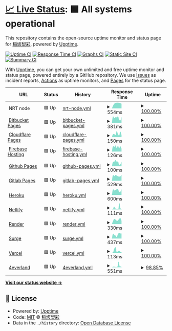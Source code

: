 # [📈 Live Status](https://RisaInasaka.github.io/Uptime): <!--live status--> **🟩 All systems operational**

This repository contains the open-source uptime monitor and status page for [稲坂梨彩](https://inasaka.eu.org), powered by [Upptime](https://github.com/upptime/upptime).

[![Uptime CI](https://github.com/RisaInasaka/Uptime/workflows/Uptime%20CI/badge.svg)](https://github.com/RisaInasaka/Uptime/actions?query=workflow%3A%22Uptime+CI%22)
[![Response Time CI](https://github.com/RisaInasaka/Uptime/workflows/Response%20Time%20CI/badge.svg)](https://github.com/RisaInasaka/Uptime/actions?query=workflow%3A%22Response+Time+CI%22)
[![Graphs CI](https://github.com/RisaInasaka/Uptime/workflows/Graphs%20CI/badge.svg)](https://github.com/RisaInasaka/Uptime/actions?query=workflow%3A%22Graphs+CI%22)
[![Static Site CI](https://github.com/RisaInasaka/Uptime/workflows/Static%20Site%20CI/badge.svg)](https://github.com/RisaInasaka/Uptime/actions?query=workflow%3A%22Static+Site+CI%22)
[![Summary CI](https://github.com/RisaInasaka/Uptime/workflows/Summary%20CI/badge.svg)](https://github.com/RisaInasaka/Uptime/actions?query=workflow%3A%22Summary+CI%22)

With [Upptime](https://upptime.js.org), you can get your own unlimited and free uptime monitor and status page, powered entirely by a GitHub repository. We use [Issues](https://github.com/RisaInasaka/Uptime/issues) as incident reports, [Actions](https://github.com/RisaInasaka/Uptime/actions) as uptime monitors, and [Pages](https://RisaInasaka.github.io/Uptime) for the status page.

<!--start: status pages-->
<!-- This summary is generated by Upptime (https://github.com/upptime/upptime) -->
<!-- Do not edit this manually, your changes will be overwritten -->
<!-- prettier-ignore -->
| URL | Status | History | Response Time | Uptime |
| --- | ------ | ------- | ------------- | ------ |
| <img alt="" src="https://favicons.githubusercontent.com/null" height="13"> NRT node | 🟩 Up | [nrt-node.yml](https://github.com/RisaInasaka/Uptime/commits/HEAD/history/nrt-node.yml) | <details><summary><img alt="Response time graph" src="./graphs/nrt-node/response-time-week.png" height="20"> 554ms</summary><br><a href="https://RisaInasaka.github.io/Uptime/history/nrt-node"><img alt="Response time 554" src="https://img.shields.io/endpoint?url=https%3A%2F%2Fraw.githubusercontent.com%2FRisaInasaka%2FUptime%2FHEAD%2Fapi%2Fnrt-node%2Fresponse-time.json"></a><br><a href="https://RisaInasaka.github.io/Uptime/history/nrt-node"><img alt="24-hour response time 512" src="https://img.shields.io/endpoint?url=https%3A%2F%2Fraw.githubusercontent.com%2FRisaInasaka%2FUptime%2FHEAD%2Fapi%2Fnrt-node%2Fresponse-time-day.json"></a><br><a href="https://RisaInasaka.github.io/Uptime/history/nrt-node"><img alt="7-day response time 554" src="https://img.shields.io/endpoint?url=https%3A%2F%2Fraw.githubusercontent.com%2FRisaInasaka%2FUptime%2FHEAD%2Fapi%2Fnrt-node%2Fresponse-time-week.json"></a><br><a href="https://RisaInasaka.github.io/Uptime/history/nrt-node"><img alt="30-day response time 554" src="https://img.shields.io/endpoint?url=https%3A%2F%2Fraw.githubusercontent.com%2FRisaInasaka%2FUptime%2FHEAD%2Fapi%2Fnrt-node%2Fresponse-time-month.json"></a><br><a href="https://RisaInasaka.github.io/Uptime/history/nrt-node"><img alt="1-year response time 554" src="https://img.shields.io/endpoint?url=https%3A%2F%2Fraw.githubusercontent.com%2FRisaInasaka%2FUptime%2FHEAD%2Fapi%2Fnrt-node%2Fresponse-time-year.json"></a></details> | <details><summary><a href="https://RisaInasaka.github.io/Uptime/history/nrt-node">100.00%</a></summary><a href="https://RisaInasaka.github.io/Uptime/history/nrt-node"><img alt="All-time uptime 100.00%" src="https://img.shields.io/endpoint?url=https%3A%2F%2Fraw.githubusercontent.com%2FRisaInasaka%2FUptime%2FHEAD%2Fapi%2Fnrt-node%2Fuptime.json"></a><br><a href="https://RisaInasaka.github.io/Uptime/history/nrt-node"><img alt="24-hour uptime 100.00%" src="https://img.shields.io/endpoint?url=https%3A%2F%2Fraw.githubusercontent.com%2FRisaInasaka%2FUptime%2FHEAD%2Fapi%2Fnrt-node%2Fuptime-day.json"></a><br><a href="https://RisaInasaka.github.io/Uptime/history/nrt-node"><img alt="7-day uptime 100.00%" src="https://img.shields.io/endpoint?url=https%3A%2F%2Fraw.githubusercontent.com%2FRisaInasaka%2FUptime%2FHEAD%2Fapi%2Fnrt-node%2Fuptime-week.json"></a><br><a href="https://RisaInasaka.github.io/Uptime/history/nrt-node"><img alt="30-day uptime 100.00%" src="https://img.shields.io/endpoint?url=https%3A%2F%2Fraw.githubusercontent.com%2FRisaInasaka%2FUptime%2FHEAD%2Fapi%2Fnrt-node%2Fuptime-month.json"></a><br><a href="https://RisaInasaka.github.io/Uptime/history/nrt-node"><img alt="1-year uptime 100.00%" src="https://img.shields.io/endpoint?url=https%3A%2F%2Fraw.githubusercontent.com%2FRisaInasaka%2FUptime%2FHEAD%2Fapi%2Fnrt-node%2Fuptime-year.json"></a></details>
| <img alt="" src="https://favicons.githubusercontent.com/meaqua-work.bitbucket.io" height="13"> [Bitbucket Pages](https://meaqua-work.bitbucket.io) | 🟩 Up | [bitbucket-pages.yml](https://github.com/RisaInasaka/Uptime/commits/HEAD/history/bitbucket-pages.yml) | <details><summary><img alt="Response time graph" src="./graphs/bitbucket-pages/response-time-week.png" height="20"> 381ms</summary><br><a href="https://RisaInasaka.github.io/Uptime/history/bitbucket-pages"><img alt="Response time 381" src="https://img.shields.io/endpoint?url=https%3A%2F%2Fraw.githubusercontent.com%2FRisaInasaka%2FUptime%2FHEAD%2Fapi%2Fbitbucket-pages%2Fresponse-time.json"></a><br><a href="https://RisaInasaka.github.io/Uptime/history/bitbucket-pages"><img alt="24-hour response time 449" src="https://img.shields.io/endpoint?url=https%3A%2F%2Fraw.githubusercontent.com%2FRisaInasaka%2FUptime%2FHEAD%2Fapi%2Fbitbucket-pages%2Fresponse-time-day.json"></a><br><a href="https://RisaInasaka.github.io/Uptime/history/bitbucket-pages"><img alt="7-day response time 381" src="https://img.shields.io/endpoint?url=https%3A%2F%2Fraw.githubusercontent.com%2FRisaInasaka%2FUptime%2FHEAD%2Fapi%2Fbitbucket-pages%2Fresponse-time-week.json"></a><br><a href="https://RisaInasaka.github.io/Uptime/history/bitbucket-pages"><img alt="30-day response time 381" src="https://img.shields.io/endpoint?url=https%3A%2F%2Fraw.githubusercontent.com%2FRisaInasaka%2FUptime%2FHEAD%2Fapi%2Fbitbucket-pages%2Fresponse-time-month.json"></a><br><a href="https://RisaInasaka.github.io/Uptime/history/bitbucket-pages"><img alt="1-year response time 381" src="https://img.shields.io/endpoint?url=https%3A%2F%2Fraw.githubusercontent.com%2FRisaInasaka%2FUptime%2FHEAD%2Fapi%2Fbitbucket-pages%2Fresponse-time-year.json"></a></details> | <details><summary><a href="https://RisaInasaka.github.io/Uptime/history/bitbucket-pages">100.00%</a></summary><a href="https://RisaInasaka.github.io/Uptime/history/bitbucket-pages"><img alt="All-time uptime 100.00%" src="https://img.shields.io/endpoint?url=https%3A%2F%2Fraw.githubusercontent.com%2FRisaInasaka%2FUptime%2FHEAD%2Fapi%2Fbitbucket-pages%2Fuptime.json"></a><br><a href="https://RisaInasaka.github.io/Uptime/history/bitbucket-pages"><img alt="24-hour uptime 100.00%" src="https://img.shields.io/endpoint?url=https%3A%2F%2Fraw.githubusercontent.com%2FRisaInasaka%2FUptime%2FHEAD%2Fapi%2Fbitbucket-pages%2Fuptime-day.json"></a><br><a href="https://RisaInasaka.github.io/Uptime/history/bitbucket-pages"><img alt="7-day uptime 100.00%" src="https://img.shields.io/endpoint?url=https%3A%2F%2Fraw.githubusercontent.com%2FRisaInasaka%2FUptime%2FHEAD%2Fapi%2Fbitbucket-pages%2Fuptime-week.json"></a><br><a href="https://RisaInasaka.github.io/Uptime/history/bitbucket-pages"><img alt="30-day uptime 100.00%" src="https://img.shields.io/endpoint?url=https%3A%2F%2Fraw.githubusercontent.com%2FRisaInasaka%2FUptime%2FHEAD%2Fapi%2Fbitbucket-pages%2Fuptime-month.json"></a><br><a href="https://RisaInasaka.github.io/Uptime/history/bitbucket-pages"><img alt="1-year uptime 100.00%" src="https://img.shields.io/endpoint?url=https%3A%2F%2Fraw.githubusercontent.com%2FRisaInasaka%2FUptime%2FHEAD%2Fapi%2Fbitbucket-pages%2Fuptime-year.json"></a></details>
| <img alt="" src="https://favicons.githubusercontent.com/meaqua-work.pages.dev" height="13"> [Cloudflare Pages](https://meaqua-work.pages.dev) | 🟩 Up | [cloudflare-pages.yml](https://github.com/RisaInasaka/Uptime/commits/HEAD/history/cloudflare-pages.yml) | <details><summary><img alt="Response time graph" src="./graphs/cloudflare-pages/response-time-week.png" height="20"> 150ms</summary><br><a href="https://RisaInasaka.github.io/Uptime/history/cloudflare-pages"><img alt="Response time 139" src="https://img.shields.io/endpoint?url=https%3A%2F%2Fraw.githubusercontent.com%2FRisaInasaka%2FUptime%2FHEAD%2Fapi%2Fcloudflare-pages%2Fresponse-time.json"></a><br><a href="https://RisaInasaka.github.io/Uptime/history/cloudflare-pages"><img alt="24-hour response time 87" src="https://img.shields.io/endpoint?url=https%3A%2F%2Fraw.githubusercontent.com%2FRisaInasaka%2FUptime%2FHEAD%2Fapi%2Fcloudflare-pages%2Fresponse-time-day.json"></a><br><a href="https://RisaInasaka.github.io/Uptime/history/cloudflare-pages"><img alt="7-day response time 150" src="https://img.shields.io/endpoint?url=https%3A%2F%2Fraw.githubusercontent.com%2FRisaInasaka%2FUptime%2FHEAD%2Fapi%2Fcloudflare-pages%2Fresponse-time-week.json"></a><br><a href="https://RisaInasaka.github.io/Uptime/history/cloudflare-pages"><img alt="30-day response time 139" src="https://img.shields.io/endpoint?url=https%3A%2F%2Fraw.githubusercontent.com%2FRisaInasaka%2FUptime%2FHEAD%2Fapi%2Fcloudflare-pages%2Fresponse-time-month.json"></a><br><a href="https://RisaInasaka.github.io/Uptime/history/cloudflare-pages"><img alt="1-year response time 139" src="https://img.shields.io/endpoint?url=https%3A%2F%2Fraw.githubusercontent.com%2FRisaInasaka%2FUptime%2FHEAD%2Fapi%2Fcloudflare-pages%2Fresponse-time-year.json"></a></details> | <details><summary><a href="https://RisaInasaka.github.io/Uptime/history/cloudflare-pages">100.00%</a></summary><a href="https://RisaInasaka.github.io/Uptime/history/cloudflare-pages"><img alt="All-time uptime 100.00%" src="https://img.shields.io/endpoint?url=https%3A%2F%2Fraw.githubusercontent.com%2FRisaInasaka%2FUptime%2FHEAD%2Fapi%2Fcloudflare-pages%2Fuptime.json"></a><br><a href="https://RisaInasaka.github.io/Uptime/history/cloudflare-pages"><img alt="24-hour uptime 100.00%" src="https://img.shields.io/endpoint?url=https%3A%2F%2Fraw.githubusercontent.com%2FRisaInasaka%2FUptime%2FHEAD%2Fapi%2Fcloudflare-pages%2Fuptime-day.json"></a><br><a href="https://RisaInasaka.github.io/Uptime/history/cloudflare-pages"><img alt="7-day uptime 100.00%" src="https://img.shields.io/endpoint?url=https%3A%2F%2Fraw.githubusercontent.com%2FRisaInasaka%2FUptime%2FHEAD%2Fapi%2Fcloudflare-pages%2Fuptime-week.json"></a><br><a href="https://RisaInasaka.github.io/Uptime/history/cloudflare-pages"><img alt="30-day uptime 100.00%" src="https://img.shields.io/endpoint?url=https%3A%2F%2Fraw.githubusercontent.com%2FRisaInasaka%2FUptime%2FHEAD%2Fapi%2Fcloudflare-pages%2Fuptime-month.json"></a><br><a href="https://RisaInasaka.github.io/Uptime/history/cloudflare-pages"><img alt="1-year uptime 100.00%" src="https://img.shields.io/endpoint?url=https%3A%2F%2Fraw.githubusercontent.com%2FRisaInasaka%2FUptime%2FHEAD%2Fapi%2Fcloudflare-pages%2Fuptime-year.json"></a></details>
| <img alt="" src="https://favicons.githubusercontent.com/meaqua-work.web.app" height="13"> [Firebase Hosting](https://meaqua-work.web.app) | 🟩 Up | [firebase-hosting.yml](https://github.com/RisaInasaka/Uptime/commits/HEAD/history/firebase-hosting.yml) | <details><summary><img alt="Response time graph" src="./graphs/firebase-hosting/response-time-week.png" height="20"> 126ms</summary><br><a href="https://RisaInasaka.github.io/Uptime/history/firebase-hosting"><img alt="Response time 121" src="https://img.shields.io/endpoint?url=https%3A%2F%2Fraw.githubusercontent.com%2FRisaInasaka%2FUptime%2FHEAD%2Fapi%2Ffirebase-hosting%2Fresponse-time.json"></a><br><a href="https://RisaInasaka.github.io/Uptime/history/firebase-hosting"><img alt="24-hour response time 76" src="https://img.shields.io/endpoint?url=https%3A%2F%2Fraw.githubusercontent.com%2FRisaInasaka%2FUptime%2FHEAD%2Fapi%2Ffirebase-hosting%2Fresponse-time-day.json"></a><br><a href="https://RisaInasaka.github.io/Uptime/history/firebase-hosting"><img alt="7-day response time 126" src="https://img.shields.io/endpoint?url=https%3A%2F%2Fraw.githubusercontent.com%2FRisaInasaka%2FUptime%2FHEAD%2Fapi%2Ffirebase-hosting%2Fresponse-time-week.json"></a><br><a href="https://RisaInasaka.github.io/Uptime/history/firebase-hosting"><img alt="30-day response time 121" src="https://img.shields.io/endpoint?url=https%3A%2F%2Fraw.githubusercontent.com%2FRisaInasaka%2FUptime%2FHEAD%2Fapi%2Ffirebase-hosting%2Fresponse-time-month.json"></a><br><a href="https://RisaInasaka.github.io/Uptime/history/firebase-hosting"><img alt="1-year response time 121" src="https://img.shields.io/endpoint?url=https%3A%2F%2Fraw.githubusercontent.com%2FRisaInasaka%2FUptime%2FHEAD%2Fapi%2Ffirebase-hosting%2Fresponse-time-year.json"></a></details> | <details><summary><a href="https://RisaInasaka.github.io/Uptime/history/firebase-hosting">100.00%</a></summary><a href="https://RisaInasaka.github.io/Uptime/history/firebase-hosting"><img alt="All-time uptime 100.00%" src="https://img.shields.io/endpoint?url=https%3A%2F%2Fraw.githubusercontent.com%2FRisaInasaka%2FUptime%2FHEAD%2Fapi%2Ffirebase-hosting%2Fuptime.json"></a><br><a href="https://RisaInasaka.github.io/Uptime/history/firebase-hosting"><img alt="24-hour uptime 100.00%" src="https://img.shields.io/endpoint?url=https%3A%2F%2Fraw.githubusercontent.com%2FRisaInasaka%2FUptime%2FHEAD%2Fapi%2Ffirebase-hosting%2Fuptime-day.json"></a><br><a href="https://RisaInasaka.github.io/Uptime/history/firebase-hosting"><img alt="7-day uptime 100.00%" src="https://img.shields.io/endpoint?url=https%3A%2F%2Fraw.githubusercontent.com%2FRisaInasaka%2FUptime%2FHEAD%2Fapi%2Ffirebase-hosting%2Fuptime-week.json"></a><br><a href="https://RisaInasaka.github.io/Uptime/history/firebase-hosting"><img alt="30-day uptime 100.00%" src="https://img.shields.io/endpoint?url=https%3A%2F%2Fraw.githubusercontent.com%2FRisaInasaka%2FUptime%2FHEAD%2Fapi%2Ffirebase-hosting%2Fuptime-month.json"></a><br><a href="https://RisaInasaka.github.io/Uptime/history/firebase-hosting"><img alt="1-year uptime 100.00%" src="https://img.shields.io/endpoint?url=https%3A%2F%2Fraw.githubusercontent.com%2FRisaInasaka%2FUptime%2FHEAD%2Fapi%2Ffirebase-hosting%2Fuptime-year.json"></a></details>
| <img alt="" src="https://favicons.githubusercontent.com/risainasaka.github.io" height="13"> [Github Pages](https://risainasaka.github.io) | 🟩 Up | [github-pages.yml](https://github.com/RisaInasaka/Uptime/commits/HEAD/history/github-pages.yml) | <details><summary><img alt="Response time graph" src="./graphs/github-pages/response-time-week.png" height="20"> 100ms</summary><br><a href="https://RisaInasaka.github.io/Uptime/history/github-pages"><img alt="Response time 101" src="https://img.shields.io/endpoint?url=https%3A%2F%2Fraw.githubusercontent.com%2FRisaInasaka%2FUptime%2FHEAD%2Fapi%2Fgithub-pages%2Fresponse-time.json"></a><br><a href="https://RisaInasaka.github.io/Uptime/history/github-pages"><img alt="24-hour response time 112" src="https://img.shields.io/endpoint?url=https%3A%2F%2Fraw.githubusercontent.com%2FRisaInasaka%2FUptime%2FHEAD%2Fapi%2Fgithub-pages%2Fresponse-time-day.json"></a><br><a href="https://RisaInasaka.github.io/Uptime/history/github-pages"><img alt="7-day response time 100" src="https://img.shields.io/endpoint?url=https%3A%2F%2Fraw.githubusercontent.com%2FRisaInasaka%2FUptime%2FHEAD%2Fapi%2Fgithub-pages%2Fresponse-time-week.json"></a><br><a href="https://RisaInasaka.github.io/Uptime/history/github-pages"><img alt="30-day response time 101" src="https://img.shields.io/endpoint?url=https%3A%2F%2Fraw.githubusercontent.com%2FRisaInasaka%2FUptime%2FHEAD%2Fapi%2Fgithub-pages%2Fresponse-time-month.json"></a><br><a href="https://RisaInasaka.github.io/Uptime/history/github-pages"><img alt="1-year response time 101" src="https://img.shields.io/endpoint?url=https%3A%2F%2Fraw.githubusercontent.com%2FRisaInasaka%2FUptime%2FHEAD%2Fapi%2Fgithub-pages%2Fresponse-time-year.json"></a></details> | <details><summary><a href="https://RisaInasaka.github.io/Uptime/history/github-pages">100.00%</a></summary><a href="https://RisaInasaka.github.io/Uptime/history/github-pages"><img alt="All-time uptime 100.00%" src="https://img.shields.io/endpoint?url=https%3A%2F%2Fraw.githubusercontent.com%2FRisaInasaka%2FUptime%2FHEAD%2Fapi%2Fgithub-pages%2Fuptime.json"></a><br><a href="https://RisaInasaka.github.io/Uptime/history/github-pages"><img alt="24-hour uptime 100.00%" src="https://img.shields.io/endpoint?url=https%3A%2F%2Fraw.githubusercontent.com%2FRisaInasaka%2FUptime%2FHEAD%2Fapi%2Fgithub-pages%2Fuptime-day.json"></a><br><a href="https://RisaInasaka.github.io/Uptime/history/github-pages"><img alt="7-day uptime 100.00%" src="https://img.shields.io/endpoint?url=https%3A%2F%2Fraw.githubusercontent.com%2FRisaInasaka%2FUptime%2FHEAD%2Fapi%2Fgithub-pages%2Fuptime-week.json"></a><br><a href="https://RisaInasaka.github.io/Uptime/history/github-pages"><img alt="30-day uptime 100.00%" src="https://img.shields.io/endpoint?url=https%3A%2F%2Fraw.githubusercontent.com%2FRisaInasaka%2FUptime%2FHEAD%2Fapi%2Fgithub-pages%2Fuptime-month.json"></a><br><a href="https://RisaInasaka.github.io/Uptime/history/github-pages"><img alt="1-year uptime 100.00%" src="https://img.shields.io/endpoint?url=https%3A%2F%2Fraw.githubusercontent.com%2FRisaInasaka%2FUptime%2FHEAD%2Fapi%2Fgithub-pages%2Fuptime-year.json"></a></details>
| <img alt="" src="https://favicons.githubusercontent.com/meaqua.gitlab.io" height="13"> [Gitlab Pages](https://meaqua.gitlab.io) | 🟩 Up | [gitlab-pages.yml](https://github.com/RisaInasaka/Uptime/commits/HEAD/history/gitlab-pages.yml) | <details><summary><img alt="Response time graph" src="./graphs/gitlab-pages/response-time-week.png" height="20"> 529ms</summary><br><a href="https://RisaInasaka.github.io/Uptime/history/gitlab-pages"><img alt="Response time 504" src="https://img.shields.io/endpoint?url=https%3A%2F%2Fraw.githubusercontent.com%2FRisaInasaka%2FUptime%2FHEAD%2Fapi%2Fgitlab-pages%2Fresponse-time.json"></a><br><a href="https://RisaInasaka.github.io/Uptime/history/gitlab-pages"><img alt="24-hour response time 623" src="https://img.shields.io/endpoint?url=https%3A%2F%2Fraw.githubusercontent.com%2FRisaInasaka%2FUptime%2FHEAD%2Fapi%2Fgitlab-pages%2Fresponse-time-day.json"></a><br><a href="https://RisaInasaka.github.io/Uptime/history/gitlab-pages"><img alt="7-day response time 529" src="https://img.shields.io/endpoint?url=https%3A%2F%2Fraw.githubusercontent.com%2FRisaInasaka%2FUptime%2FHEAD%2Fapi%2Fgitlab-pages%2Fresponse-time-week.json"></a><br><a href="https://RisaInasaka.github.io/Uptime/history/gitlab-pages"><img alt="30-day response time 504" src="https://img.shields.io/endpoint?url=https%3A%2F%2Fraw.githubusercontent.com%2FRisaInasaka%2FUptime%2FHEAD%2Fapi%2Fgitlab-pages%2Fresponse-time-month.json"></a><br><a href="https://RisaInasaka.github.io/Uptime/history/gitlab-pages"><img alt="1-year response time 504" src="https://img.shields.io/endpoint?url=https%3A%2F%2Fraw.githubusercontent.com%2FRisaInasaka%2FUptime%2FHEAD%2Fapi%2Fgitlab-pages%2Fresponse-time-year.json"></a></details> | <details><summary><a href="https://RisaInasaka.github.io/Uptime/history/gitlab-pages">100.00%</a></summary><a href="https://RisaInasaka.github.io/Uptime/history/gitlab-pages"><img alt="All-time uptime 100.00%" src="https://img.shields.io/endpoint?url=https%3A%2F%2Fraw.githubusercontent.com%2FRisaInasaka%2FUptime%2FHEAD%2Fapi%2Fgitlab-pages%2Fuptime.json"></a><br><a href="https://RisaInasaka.github.io/Uptime/history/gitlab-pages"><img alt="24-hour uptime 100.00%" src="https://img.shields.io/endpoint?url=https%3A%2F%2Fraw.githubusercontent.com%2FRisaInasaka%2FUptime%2FHEAD%2Fapi%2Fgitlab-pages%2Fuptime-day.json"></a><br><a href="https://RisaInasaka.github.io/Uptime/history/gitlab-pages"><img alt="7-day uptime 100.00%" src="https://img.shields.io/endpoint?url=https%3A%2F%2Fraw.githubusercontent.com%2FRisaInasaka%2FUptime%2FHEAD%2Fapi%2Fgitlab-pages%2Fuptime-week.json"></a><br><a href="https://RisaInasaka.github.io/Uptime/history/gitlab-pages"><img alt="30-day uptime 100.00%" src="https://img.shields.io/endpoint?url=https%3A%2F%2Fraw.githubusercontent.com%2FRisaInasaka%2FUptime%2FHEAD%2Fapi%2Fgitlab-pages%2Fuptime-month.json"></a><br><a href="https://RisaInasaka.github.io/Uptime/history/gitlab-pages"><img alt="1-year uptime 100.00%" src="https://img.shields.io/endpoint?url=https%3A%2F%2Fraw.githubusercontent.com%2FRisaInasaka%2FUptime%2FHEAD%2Fapi%2Fgitlab-pages%2Fuptime-year.json"></a></details>
| <img alt="" src="https://favicons.githubusercontent.com/meaqua.herokuapp.com" height="13"> [Heroku](https://meaqua.herokuapp.com) | 🟩 Up | [heroku.yml](https://github.com/RisaInasaka/Uptime/commits/HEAD/history/heroku.yml) | <details><summary><img alt="Response time graph" src="./graphs/heroku/response-time-week.png" height="20"> 600ms</summary><br><a href="https://RisaInasaka.github.io/Uptime/history/heroku"><img alt="Response time 588" src="https://img.shields.io/endpoint?url=https%3A%2F%2Fraw.githubusercontent.com%2FRisaInasaka%2FUptime%2FHEAD%2Fapi%2Fheroku%2Fresponse-time.json"></a><br><a href="https://RisaInasaka.github.io/Uptime/history/heroku"><img alt="24-hour response time 709" src="https://img.shields.io/endpoint?url=https%3A%2F%2Fraw.githubusercontent.com%2FRisaInasaka%2FUptime%2FHEAD%2Fapi%2Fheroku%2Fresponse-time-day.json"></a><br><a href="https://RisaInasaka.github.io/Uptime/history/heroku"><img alt="7-day response time 600" src="https://img.shields.io/endpoint?url=https%3A%2F%2Fraw.githubusercontent.com%2FRisaInasaka%2FUptime%2FHEAD%2Fapi%2Fheroku%2Fresponse-time-week.json"></a><br><a href="https://RisaInasaka.github.io/Uptime/history/heroku"><img alt="30-day response time 588" src="https://img.shields.io/endpoint?url=https%3A%2F%2Fraw.githubusercontent.com%2FRisaInasaka%2FUptime%2FHEAD%2Fapi%2Fheroku%2Fresponse-time-month.json"></a><br><a href="https://RisaInasaka.github.io/Uptime/history/heroku"><img alt="1-year response time 588" src="https://img.shields.io/endpoint?url=https%3A%2F%2Fraw.githubusercontent.com%2FRisaInasaka%2FUptime%2FHEAD%2Fapi%2Fheroku%2Fresponse-time-year.json"></a></details> | <details><summary><a href="https://RisaInasaka.github.io/Uptime/history/heroku">100.00%</a></summary><a href="https://RisaInasaka.github.io/Uptime/history/heroku"><img alt="All-time uptime 100.00%" src="https://img.shields.io/endpoint?url=https%3A%2F%2Fraw.githubusercontent.com%2FRisaInasaka%2FUptime%2FHEAD%2Fapi%2Fheroku%2Fuptime.json"></a><br><a href="https://RisaInasaka.github.io/Uptime/history/heroku"><img alt="24-hour uptime 100.00%" src="https://img.shields.io/endpoint?url=https%3A%2F%2Fraw.githubusercontent.com%2FRisaInasaka%2FUptime%2FHEAD%2Fapi%2Fheroku%2Fuptime-day.json"></a><br><a href="https://RisaInasaka.github.io/Uptime/history/heroku"><img alt="7-day uptime 100.00%" src="https://img.shields.io/endpoint?url=https%3A%2F%2Fraw.githubusercontent.com%2FRisaInasaka%2FUptime%2FHEAD%2Fapi%2Fheroku%2Fuptime-week.json"></a><br><a href="https://RisaInasaka.github.io/Uptime/history/heroku"><img alt="30-day uptime 100.00%" src="https://img.shields.io/endpoint?url=https%3A%2F%2Fraw.githubusercontent.com%2FRisaInasaka%2FUptime%2FHEAD%2Fapi%2Fheroku%2Fuptime-month.json"></a><br><a href="https://RisaInasaka.github.io/Uptime/history/heroku"><img alt="1-year uptime 100.00%" src="https://img.shields.io/endpoint?url=https%3A%2F%2Fraw.githubusercontent.com%2FRisaInasaka%2FUptime%2FHEAD%2Fapi%2Fheroku%2Fuptime-year.json"></a></details>
| <img alt="" src="https://favicons.githubusercontent.com/meaqua.netlify.app" height="13"> [Netlify](https://meaqua.netlify.app) | 🟩 Up | [netlify.yml](https://github.com/RisaInasaka/Uptime/commits/HEAD/history/netlify.yml) | <details><summary><img alt="Response time graph" src="./graphs/netlify/response-time-week.png" height="20"> 111ms</summary><br><a href="https://RisaInasaka.github.io/Uptime/history/netlify"><img alt="Response time 258" src="https://img.shields.io/endpoint?url=https%3A%2F%2Fraw.githubusercontent.com%2FRisaInasaka%2FUptime%2FHEAD%2Fapi%2Fnetlify%2Fresponse-time.json"></a><br><a href="https://RisaInasaka.github.io/Uptime/history/netlify"><img alt="24-hour response time 25" src="https://img.shields.io/endpoint?url=https%3A%2F%2Fraw.githubusercontent.com%2FRisaInasaka%2FUptime%2FHEAD%2Fapi%2Fnetlify%2Fresponse-time-day.json"></a><br><a href="https://RisaInasaka.github.io/Uptime/history/netlify"><img alt="7-day response time 111" src="https://img.shields.io/endpoint?url=https%3A%2F%2Fraw.githubusercontent.com%2FRisaInasaka%2FUptime%2FHEAD%2Fapi%2Fnetlify%2Fresponse-time-week.json"></a><br><a href="https://RisaInasaka.github.io/Uptime/history/netlify"><img alt="30-day response time 258" src="https://img.shields.io/endpoint?url=https%3A%2F%2Fraw.githubusercontent.com%2FRisaInasaka%2FUptime%2FHEAD%2Fapi%2Fnetlify%2Fresponse-time-month.json"></a><br><a href="https://RisaInasaka.github.io/Uptime/history/netlify"><img alt="1-year response time 258" src="https://img.shields.io/endpoint?url=https%3A%2F%2Fraw.githubusercontent.com%2FRisaInasaka%2FUptime%2FHEAD%2Fapi%2Fnetlify%2Fresponse-time-year.json"></a></details> | <details><summary><a href="https://RisaInasaka.github.io/Uptime/history/netlify">100.00%</a></summary><a href="https://RisaInasaka.github.io/Uptime/history/netlify"><img alt="All-time uptime 100.00%" src="https://img.shields.io/endpoint?url=https%3A%2F%2Fraw.githubusercontent.com%2FRisaInasaka%2FUptime%2FHEAD%2Fapi%2Fnetlify%2Fuptime.json"></a><br><a href="https://RisaInasaka.github.io/Uptime/history/netlify"><img alt="24-hour uptime 100.00%" src="https://img.shields.io/endpoint?url=https%3A%2F%2Fraw.githubusercontent.com%2FRisaInasaka%2FUptime%2FHEAD%2Fapi%2Fnetlify%2Fuptime-day.json"></a><br><a href="https://RisaInasaka.github.io/Uptime/history/netlify"><img alt="7-day uptime 100.00%" src="https://img.shields.io/endpoint?url=https%3A%2F%2Fraw.githubusercontent.com%2FRisaInasaka%2FUptime%2FHEAD%2Fapi%2Fnetlify%2Fuptime-week.json"></a><br><a href="https://RisaInasaka.github.io/Uptime/history/netlify"><img alt="30-day uptime 100.00%" src="https://img.shields.io/endpoint?url=https%3A%2F%2Fraw.githubusercontent.com%2FRisaInasaka%2FUptime%2FHEAD%2Fapi%2Fnetlify%2Fuptime-month.json"></a><br><a href="https://RisaInasaka.github.io/Uptime/history/netlify"><img alt="1-year uptime 100.00%" src="https://img.shields.io/endpoint?url=https%3A%2F%2Fraw.githubusercontent.com%2FRisaInasaka%2FUptime%2FHEAD%2Fapi%2Fnetlify%2Fuptime-year.json"></a></details>
| <img alt="" src="https://favicons.githubusercontent.com/meaqua.onrender.com" height="13"> [Render](https://meaqua.onrender.com) | 🟩 Up | [render.yml](https://github.com/RisaInasaka/Uptime/commits/HEAD/history/render.yml) | <details><summary><img alt="Response time graph" src="./graphs/render/response-time-week.png" height="20"> 330ms</summary><br><a href="https://RisaInasaka.github.io/Uptime/history/render"><img alt="Response time 360" src="https://img.shields.io/endpoint?url=https%3A%2F%2Fraw.githubusercontent.com%2FRisaInasaka%2FUptime%2FHEAD%2Fapi%2Frender%2Fresponse-time.json"></a><br><a href="https://RisaInasaka.github.io/Uptime/history/render"><img alt="24-hour response time 243" src="https://img.shields.io/endpoint?url=https%3A%2F%2Fraw.githubusercontent.com%2FRisaInasaka%2FUptime%2FHEAD%2Fapi%2Frender%2Fresponse-time-day.json"></a><br><a href="https://RisaInasaka.github.io/Uptime/history/render"><img alt="7-day response time 330" src="https://img.shields.io/endpoint?url=https%3A%2F%2Fraw.githubusercontent.com%2FRisaInasaka%2FUptime%2FHEAD%2Fapi%2Frender%2Fresponse-time-week.json"></a><br><a href="https://RisaInasaka.github.io/Uptime/history/render"><img alt="30-day response time 360" src="https://img.shields.io/endpoint?url=https%3A%2F%2Fraw.githubusercontent.com%2FRisaInasaka%2FUptime%2FHEAD%2Fapi%2Frender%2Fresponse-time-month.json"></a><br><a href="https://RisaInasaka.github.io/Uptime/history/render"><img alt="1-year response time 360" src="https://img.shields.io/endpoint?url=https%3A%2F%2Fraw.githubusercontent.com%2FRisaInasaka%2FUptime%2FHEAD%2Fapi%2Frender%2Fresponse-time-year.json"></a></details> | <details><summary><a href="https://RisaInasaka.github.io/Uptime/history/render">100.00%</a></summary><a href="https://RisaInasaka.github.io/Uptime/history/render"><img alt="All-time uptime 100.00%" src="https://img.shields.io/endpoint?url=https%3A%2F%2Fraw.githubusercontent.com%2FRisaInasaka%2FUptime%2FHEAD%2Fapi%2Frender%2Fuptime.json"></a><br><a href="https://RisaInasaka.github.io/Uptime/history/render"><img alt="24-hour uptime 100.00%" src="https://img.shields.io/endpoint?url=https%3A%2F%2Fraw.githubusercontent.com%2FRisaInasaka%2FUptime%2FHEAD%2Fapi%2Frender%2Fuptime-day.json"></a><br><a href="https://RisaInasaka.github.io/Uptime/history/render"><img alt="7-day uptime 100.00%" src="https://img.shields.io/endpoint?url=https%3A%2F%2Fraw.githubusercontent.com%2FRisaInasaka%2FUptime%2FHEAD%2Fapi%2Frender%2Fuptime-week.json"></a><br><a href="https://RisaInasaka.github.io/Uptime/history/render"><img alt="30-day uptime 100.00%" src="https://img.shields.io/endpoint?url=https%3A%2F%2Fraw.githubusercontent.com%2FRisaInasaka%2FUptime%2FHEAD%2Fapi%2Frender%2Fuptime-month.json"></a><br><a href="https://RisaInasaka.github.io/Uptime/history/render"><img alt="1-year uptime 100.00%" src="https://img.shields.io/endpoint?url=https%3A%2F%2Fraw.githubusercontent.com%2FRisaInasaka%2FUptime%2FHEAD%2Fapi%2Frender%2Fuptime-year.json"></a></details>
| <img alt="" src="https://favicons.githubusercontent.com/meaqua.surge.sh" height="13"> [Surge](https://meaqua.surge.sh) | 🟩 Up | [surge.yml](https://github.com/RisaInasaka/Uptime/commits/HEAD/history/surge.yml) | <details><summary><img alt="Response time graph" src="./graphs/surge/response-time-week.png" height="20"> 437ms</summary><br><a href="https://RisaInasaka.github.io/Uptime/history/surge"><img alt="Response time 434" src="https://img.shields.io/endpoint?url=https%3A%2F%2Fraw.githubusercontent.com%2FRisaInasaka%2FUptime%2FHEAD%2Fapi%2Fsurge%2Fresponse-time.json"></a><br><a href="https://RisaInasaka.github.io/Uptime/history/surge"><img alt="24-hour response time 542" src="https://img.shields.io/endpoint?url=https%3A%2F%2Fraw.githubusercontent.com%2FRisaInasaka%2FUptime%2FHEAD%2Fapi%2Fsurge%2Fresponse-time-day.json"></a><br><a href="https://RisaInasaka.github.io/Uptime/history/surge"><img alt="7-day response time 437" src="https://img.shields.io/endpoint?url=https%3A%2F%2Fraw.githubusercontent.com%2FRisaInasaka%2FUptime%2FHEAD%2Fapi%2Fsurge%2Fresponse-time-week.json"></a><br><a href="https://RisaInasaka.github.io/Uptime/history/surge"><img alt="30-day response time 434" src="https://img.shields.io/endpoint?url=https%3A%2F%2Fraw.githubusercontent.com%2FRisaInasaka%2FUptime%2FHEAD%2Fapi%2Fsurge%2Fresponse-time-month.json"></a><br><a href="https://RisaInasaka.github.io/Uptime/history/surge"><img alt="1-year response time 434" src="https://img.shields.io/endpoint?url=https%3A%2F%2Fraw.githubusercontent.com%2FRisaInasaka%2FUptime%2FHEAD%2Fapi%2Fsurge%2Fresponse-time-year.json"></a></details> | <details><summary><a href="https://RisaInasaka.github.io/Uptime/history/surge">100.00%</a></summary><a href="https://RisaInasaka.github.io/Uptime/history/surge"><img alt="All-time uptime 100.00%" src="https://img.shields.io/endpoint?url=https%3A%2F%2Fraw.githubusercontent.com%2FRisaInasaka%2FUptime%2FHEAD%2Fapi%2Fsurge%2Fuptime.json"></a><br><a href="https://RisaInasaka.github.io/Uptime/history/surge"><img alt="24-hour uptime 100.00%" src="https://img.shields.io/endpoint?url=https%3A%2F%2Fraw.githubusercontent.com%2FRisaInasaka%2FUptime%2FHEAD%2Fapi%2Fsurge%2Fuptime-day.json"></a><br><a href="https://RisaInasaka.github.io/Uptime/history/surge"><img alt="7-day uptime 100.00%" src="https://img.shields.io/endpoint?url=https%3A%2F%2Fraw.githubusercontent.com%2FRisaInasaka%2FUptime%2FHEAD%2Fapi%2Fsurge%2Fuptime-week.json"></a><br><a href="https://RisaInasaka.github.io/Uptime/history/surge"><img alt="30-day uptime 100.00%" src="https://img.shields.io/endpoint?url=https%3A%2F%2Fraw.githubusercontent.com%2FRisaInasaka%2FUptime%2FHEAD%2Fapi%2Fsurge%2Fuptime-month.json"></a><br><a href="https://RisaInasaka.github.io/Uptime/history/surge"><img alt="1-year uptime 100.00%" src="https://img.shields.io/endpoint?url=https%3A%2F%2Fraw.githubusercontent.com%2FRisaInasaka%2FUptime%2FHEAD%2Fapi%2Fsurge%2Fuptime-year.json"></a></details>
| <img alt="" src="https://favicons.githubusercontent.com/meaqua-work.vercel.app" height="13"> [Vercel](https://meaqua-work.vercel.app) | 🟩 Up | [vercel.yml](https://github.com/RisaInasaka/Uptime/commits/HEAD/history/vercel.yml) | <details><summary><img alt="Response time graph" src="./graphs/vercel/response-time-week.png" height="20"> 113ms</summary><br><a href="https://RisaInasaka.github.io/Uptime/history/vercel"><img alt="Response time 168" src="https://img.shields.io/endpoint?url=https%3A%2F%2Fraw.githubusercontent.com%2FRisaInasaka%2FUptime%2FHEAD%2Fapi%2Fvercel%2Fresponse-time.json"></a><br><a href="https://RisaInasaka.github.io/Uptime/history/vercel"><img alt="24-hour response time 49" src="https://img.shields.io/endpoint?url=https%3A%2F%2Fraw.githubusercontent.com%2FRisaInasaka%2FUptime%2FHEAD%2Fapi%2Fvercel%2Fresponse-time-day.json"></a><br><a href="https://RisaInasaka.github.io/Uptime/history/vercel"><img alt="7-day response time 113" src="https://img.shields.io/endpoint?url=https%3A%2F%2Fraw.githubusercontent.com%2FRisaInasaka%2FUptime%2FHEAD%2Fapi%2Fvercel%2Fresponse-time-week.json"></a><br><a href="https://RisaInasaka.github.io/Uptime/history/vercel"><img alt="30-day response time 168" src="https://img.shields.io/endpoint?url=https%3A%2F%2Fraw.githubusercontent.com%2FRisaInasaka%2FUptime%2FHEAD%2Fapi%2Fvercel%2Fresponse-time-month.json"></a><br><a href="https://RisaInasaka.github.io/Uptime/history/vercel"><img alt="1-year response time 168" src="https://img.shields.io/endpoint?url=https%3A%2F%2Fraw.githubusercontent.com%2FRisaInasaka%2FUptime%2FHEAD%2Fapi%2Fvercel%2Fresponse-time-year.json"></a></details> | <details><summary><a href="https://RisaInasaka.github.io/Uptime/history/vercel">100.00%</a></summary><a href="https://RisaInasaka.github.io/Uptime/history/vercel"><img alt="All-time uptime 100.00%" src="https://img.shields.io/endpoint?url=https%3A%2F%2Fraw.githubusercontent.com%2FRisaInasaka%2FUptime%2FHEAD%2Fapi%2Fvercel%2Fuptime.json"></a><br><a href="https://RisaInasaka.github.io/Uptime/history/vercel"><img alt="24-hour uptime 100.00%" src="https://img.shields.io/endpoint?url=https%3A%2F%2Fraw.githubusercontent.com%2FRisaInasaka%2FUptime%2FHEAD%2Fapi%2Fvercel%2Fuptime-day.json"></a><br><a href="https://RisaInasaka.github.io/Uptime/history/vercel"><img alt="7-day uptime 100.00%" src="https://img.shields.io/endpoint?url=https%3A%2F%2Fraw.githubusercontent.com%2FRisaInasaka%2FUptime%2FHEAD%2Fapi%2Fvercel%2Fuptime-week.json"></a><br><a href="https://RisaInasaka.github.io/Uptime/history/vercel"><img alt="30-day uptime 100.00%" src="https://img.shields.io/endpoint?url=https%3A%2F%2Fraw.githubusercontent.com%2FRisaInasaka%2FUptime%2FHEAD%2Fapi%2Fvercel%2Fuptime-month.json"></a><br><a href="https://RisaInasaka.github.io/Uptime/history/vercel"><img alt="1-year uptime 100.00%" src="https://img.shields.io/endpoint?url=https%3A%2F%2Fraw.githubusercontent.com%2FRisaInasaka%2FUptime%2FHEAD%2Fapi%2Fvercel%2Fuptime-year.json"></a></details>
| <img alt="" src="https://favicons.githubusercontent.com/meaqua.4everland.app" height="13"> [4everland](https://meaqua.4everland.app) | 🟩 Up | [4everland.yml](https://github.com/RisaInasaka/Uptime/commits/HEAD/history/4everland.yml) | <details><summary><img alt="Response time graph" src="./graphs/4everland/response-time-week.png" height="20"> 551ms</summary><br><a href="https://RisaInasaka.github.io/Uptime/history/4everland"><img alt="Response time 458" src="https://img.shields.io/endpoint?url=https%3A%2F%2Fraw.githubusercontent.com%2FRisaInasaka%2FUptime%2FHEAD%2Fapi%2F4everland%2Fresponse-time.json"></a><br><a href="https://RisaInasaka.github.io/Uptime/history/4everland"><img alt="24-hour response time 137" src="https://img.shields.io/endpoint?url=https%3A%2F%2Fraw.githubusercontent.com%2FRisaInasaka%2FUptime%2FHEAD%2Fapi%2F4everland%2Fresponse-time-day.json"></a><br><a href="https://RisaInasaka.github.io/Uptime/history/4everland"><img alt="7-day response time 551" src="https://img.shields.io/endpoint?url=https%3A%2F%2Fraw.githubusercontent.com%2FRisaInasaka%2FUptime%2FHEAD%2Fapi%2F4everland%2Fresponse-time-week.json"></a><br><a href="https://RisaInasaka.github.io/Uptime/history/4everland"><img alt="30-day response time 458" src="https://img.shields.io/endpoint?url=https%3A%2F%2Fraw.githubusercontent.com%2FRisaInasaka%2FUptime%2FHEAD%2Fapi%2F4everland%2Fresponse-time-month.json"></a><br><a href="https://RisaInasaka.github.io/Uptime/history/4everland"><img alt="1-year response time 458" src="https://img.shields.io/endpoint?url=https%3A%2F%2Fraw.githubusercontent.com%2FRisaInasaka%2FUptime%2FHEAD%2Fapi%2F4everland%2Fresponse-time-year.json"></a></details> | <details><summary><a href="https://RisaInasaka.github.io/Uptime/history/4everland">98.85%</a></summary><a href="https://RisaInasaka.github.io/Uptime/history/4everland"><img alt="All-time uptime 99.24%" src="https://img.shields.io/endpoint?url=https%3A%2F%2Fraw.githubusercontent.com%2FRisaInasaka%2FUptime%2FHEAD%2Fapi%2F4everland%2Fuptime.json"></a><br><a href="https://RisaInasaka.github.io/Uptime/history/4everland"><img alt="24-hour uptime 100.00%" src="https://img.shields.io/endpoint?url=https%3A%2F%2Fraw.githubusercontent.com%2FRisaInasaka%2FUptime%2FHEAD%2Fapi%2F4everland%2Fuptime-day.json"></a><br><a href="https://RisaInasaka.github.io/Uptime/history/4everland"><img alt="7-day uptime 98.85%" src="https://img.shields.io/endpoint?url=https%3A%2F%2Fraw.githubusercontent.com%2FRisaInasaka%2FUptime%2FHEAD%2Fapi%2F4everland%2Fuptime-week.json"></a><br><a href="https://RisaInasaka.github.io/Uptime/history/4everland"><img alt="30-day uptime 99.24%" src="https://img.shields.io/endpoint?url=https%3A%2F%2Fraw.githubusercontent.com%2FRisaInasaka%2FUptime%2FHEAD%2Fapi%2F4everland%2Fuptime-month.json"></a><br><a href="https://RisaInasaka.github.io/Uptime/history/4everland"><img alt="1-year uptime 99.24%" src="https://img.shields.io/endpoint?url=https%3A%2F%2Fraw.githubusercontent.com%2FRisaInasaka%2FUptime%2FHEAD%2Fapi%2F4everland%2Fuptime-year.json"></a></details>

<!--end: status pages-->

[**Visit our status website →**](https://RisaInasaka.github.io/Uptime)

## 📄 License

- Powered by: [Upptime](https://github.com/upptime/upptime)
- Code: [MIT](./LICENSE) © [稲坂梨彩](https://inasaka.eu.org)
- Data in the `./history` directory: [Open Database License](https://opendatacommons.org/licenses/odbl/1-0/)
